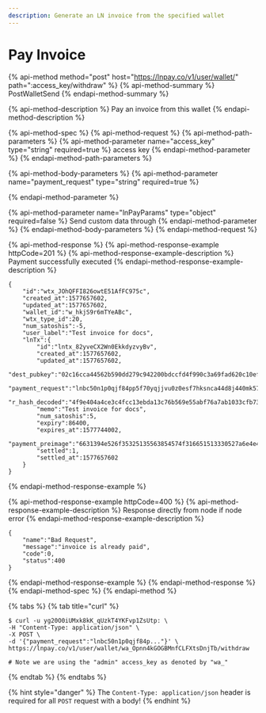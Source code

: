 ```yaml
---
description: Generate an LN invoice from the specified wallet
---
```


# Pay Invoice

{% api-method method="post" host="https://lnpay.co/v1/user/wallet/" path=":access\_key/withdraw" %}
{% api-method-summary %}
PostWalletSend
{% endapi-method-summary %}

{% api-method-description %}
Pay an invoice from this wallet
{% endapi-method-description %}

{% api-method-spec %}
{% api-method-request %}
{% api-method-path-parameters %}
{% api-method-parameter name="access\_key" type="string" required=true %}
access key
{% endapi-method-parameter %}
{% endapi-method-path-parameters %}

{% api-method-body-parameters %}
{% api-method-parameter name="payment\_request" type="string" required=true %}

{% endapi-method-parameter %}

{% api-method-parameter name="lnPayParams" type="object" required=false %}
Send custom data through
{% endapi-method-parameter %}
{% endapi-method-body-parameters %}
{% endapi-method-request %}

{% api-method-response %}
{% api-method-response-example httpCode=201 %}
{% api-method-response-example-description %}
Payment successfully executed
{% endapi-method-response-example-description %}

```
{
    "id":"wtx_JOhQFFI826owtE51AfFC975c",
    "created_at":1577657602,
    "updated_at":1577657602,
    "wallet_id":"w_hkjS9r6mTYeABc",
    "wtx_type_id":20,
    "num_satoshis":-5,
    "user_label":"Test invoice for docs",
    "lnTx":{
        "id":"lntx_82yveCX2Wn0EkkdyzvyBv",
        "created_at":1577657602,
        "updated_at":1577657602,
        "dest_pubkey":"02c16cca44562b590dd279c942200bdccfd4f990c3a69fad620c10ef2f8228eaff",
        "payment_request":"lnbc50n1p0qjf84pp5f70yqjjvu0z0esf7hksnca44d8j440mk5743qv70ku6jy9ewj8eqdpz23jhxapqd9h8vmmfvdjjqen0wgsxgmmrwvxqyz5vqcqzyssp583w0tugt4scyek2dat72p389lau0j8u9t5qnep29y0c32hyfn8rqrzjqt0pr36g7ke9elfvaqq3wmfey6laun0z8v0lg0nf9fdhdncxsp0y5zxkp5qqnsgqqqqqqquyqqqqqksqrc9qy9qsqzmvy83s8np7yrlqs98ge90tj3wwhfawjtq3cewv4vavmq0p5c4anhkm2aeyzjcvycttfgzwtak7nrrk6e3m3td8g4t8ha06uzzare4cqqne839",
        "r_hash_decoded":"4f9e404a4ce3c4fcc13ebda13c76b569e55abf76a7ab1033cfb73522172e91f2",
        "memo":"Test invoice for docs",
        "num_satoshis":5,
        "expiry":86400,
        "expires_at":1577744002,
        "payment_preimage":"6631394e526f35325135563854574f316651513330527a6e4e47315630795147662f7066466e4276664a773d",
        "settled":1,
        "settled_at":1577657602
    }
}
```
{% endapi-method-response-example %}

{% api-method-response-example httpCode=400 %}
{% api-method-response-example-description %}
Response directly from node if node error
{% endapi-method-response-example-description %}

```
{
    "name":"Bad Request",
    "message":"invoice is already paid",
    "code":0,
    "status":400
}
```
{% endapi-method-response-example %}
{% endapi-method-response %}
{% endapi-method-spec %}
{% endapi-method %}

{% tabs %}
{% tab title="curl" %}
```text
$ curl -u yg20O0iUMxk8kK_qUzkT4YKFvp1ZsUtp: \
-H "Content-Type: application/json" \
-X POST \
-d '{"payment_request":"lnbc50n1p0qjf84p..."}' \
https://lnpay.co/v1/user/wallet/wa_Opnn4kGOGBMnfCLFXtsDnjTb/withdraw

# Note we are using the "admin" access_key as denoted by "wa_"
```
{% endtab %}
{% endtabs %}

{% hint style="danger" %}
The `Content-Type: application/json` header is required for all `POST` request with a body!
{% endhint %}

